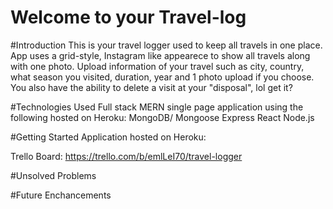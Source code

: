# Welcome to your Travel-log

#Introduction
This is your travel logger used to keep all travels in one place. App uses a grid-style, Instagram like appearece to show all travels along with one photo. Upload information of your travel such as city, country, what season you visited, duration, year and 1 photo upload if you choose. You also have the ability to delete a visit at your "disposal", lol get it? 

#Technologies Used
Full stack MERN single page application using the following hosted on Heroku:
MongoDB/ Mongoose
Express
React
Node.js

#Getting Started
Application hosted on Heroku:

Trello Board:
https://trello.com/b/emlLeI70/travel-logger

#Unsolved Problems

#Future Enchancements
